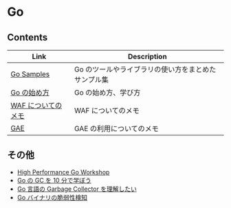 # Go

## Contents

| Link                                                   | Description                                         |
| ------------------------------------------------------ | --------------------------------------------------- |
| [Go Samples](https://github.com/syunkitada/go-samples) | Go のツールやライブラリの使い方をまとめたサンプル集 |
| [Go の始め方](howto.md)                                | Go の始め方、学び方                                 |
| [WAF についてのメモ](waf.md)                           | WAF についてのメモ                                  |
| [GAE](go_wit_gae.md)                                   | GAE の利用についてのメモ                            |

## その他

- [High Performance Go Workshop](https://dave.cheney.net/high-performance-go-workshop/gopherchina-2019.html)
- [Go の GC を 10 分で学ぼう](https://qiita.com/gold-kou/items/4431d3dd41606d41732b)
- [Go 言語の Garbage Collector を理解したい](https://amasuda.xyz/post/2019-10-22-about-golang-gc/)
- [Go バイナリの脆弱性検知](https://knqyf263.hatenablog.com/entry/2021/04/30/061147)
